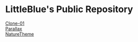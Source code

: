 <h1>LittleBlue's Public Repository</h1>
<a href="https://littleblue512.github.io/LittleBluePublic/projects/Clone-01/">Clone-01</a><br>
<a href="https://littleblue512.github.io/LittleBluePublic/projects/Parallax/">Parallax</a><br>
<a href="https://littleblue512.github.io/LittleBluePublic/projects/NatureTheme/">NatureTheme</a><br>

